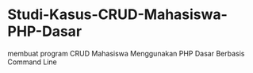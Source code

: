 # Studi-Kasus-CRUD-Mahasiswa-PHP-Dasar
membuat program CRUD Mahasiswa Menggunakan PHP Dasar Berbasis Command Line
